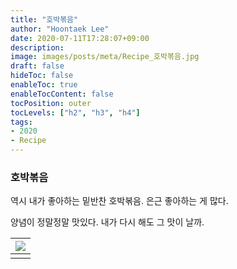 ```yaml
---
title: "호박볶음"
author: "Hoontaek Lee"
date: 2020-07-11T17:28:07+09:00
description:
image: images/posts/meta/Recipe_호박볶음.jpg
draft: false
hideToc: false
enableToc: true
enableTocContent: false
tocPosition: outer
tocLevels: ["h2", "h3", "h4"]
tags:
- 2020
- Recipe
---
```


### 호박볶음

역시 내가 좋아하는 밑반찬 호박볶음. 은근 좋아하는 게 많다.

양념이 정말정말 맛있다. 내가 다시 해도 그 맛이 날까.

| <img src="/en/posts/Recipe/Recipe_페이지_9.jpg" style="zoom:100%;" /> |
| :----------------------------------------------------------: |
|                                                              |